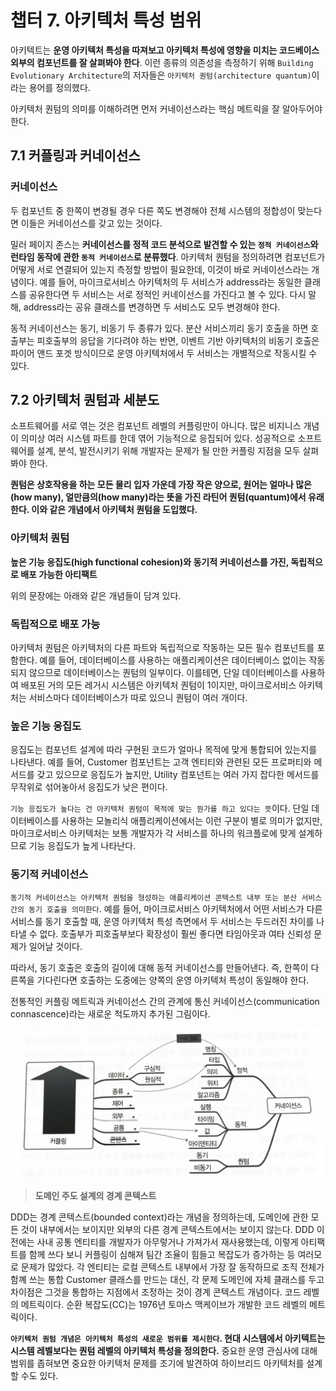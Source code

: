 # 챕터 7. 아키텍처 특성 범위

아키텍트는 **운영 아키텍처 특성을 따져보고 아키텍처 특성에 영향을 미치는 코드베이스 외부의 컴포넌트를 잘 살펴봐야 한다**. 이런 종류의 의존성을 측정하기 위해 `Building Evolutionary Architecture`의 저자들은 `아키텍처 퀀텀(architecture quantum)`이라는 용어를 정의했다.

아키텍처 퀀텀의 의미를 이해하려면 먼저 커네이선스라는 핵심 메트릭을 잘 알아두어야 한다.

## **7.1 커플링과 커네이선스**

### **커네이선스**

두 컴포넌트 중 한쪽이 변경될 경우 다른 쪽도 변경해야 전체 시스템의 정합성이 맞는다면 이들은 커네이선스를 갖고 있는 것이다. 

밀러 페이지 존스는 **커네이선스를 정적 코드 분석으로 발견할 수 있는 `정적 커네이선스`와 런타임 동작에 관한 `동적 커네이선스`로 분류했다**. 아키텍처 퀀텀을 정의하려면 컴포넌트가 어떻게 서로 연결되어 있는지 측정할 방법이 필요한데, 이것이 바로 커네이선스라는 개념이다. 예를 들어, 마이크로서비스 아키텍처의 두 서비스가 address라는 동일한 클래스를 공유한다면 두 서비스는 서로 정적인 커네이선스를 가진다고 볼 수 있다. 다시 말해, address라는 공유 클래스를 변경하면 두 서비스도 모두 변경해야 한다. 

동적 커네이선스는 동기, 비동기 두 종류가 있다. 분산 서비스끼리 동기 호출을 하면 호출부는 피호출부의 응답을 기다려야 하는 반면, 이벤트 기반 아키텍처의 비동기 호출은 파이어 앤드 포겟 방식이므로 운영 아키텍처에서 두 서비스는 개별적으로 작동시킬 수 있다. 

## **7.2 아키텍처 퀀텀과 세분도**

소프트웨어를 서로 엮는 것은 컴포넌트 레벨의 커플링만이 아니다. 많은 비지니스 개념이 의미상 여러 시스템 파트를 한데 엮어 기능적으로 응집되어 있다. 성공적으로 소프트웨어를 설계, 분석, 발전시키기 위해 개발자는 문제가 될 만한 커플링 지점을 모두 살펴봐야 한다. 

**퀀텀은 상호작용을 하는 모든 물리 입자 가운데 가장 작은 양으로, 원어는 얼마나 많은(how many), 얼만큼의(how many)라는 뜻을 가진 라틴어 퀀텀(quantum)에서 유래한다. 이와 같은 개념에서 아키텍처 퀀텀을 도입했다.** 

### **아키텍처 퀀텀**

**높은 기능 응집도(high functional cohesion)와 동기적 커네이선스를 가진, 독립적으로 배포 가능한 아티팩트**

위의 문장에는 아래와 같은 개념들이 담겨 있다.

### **독립적으로 배포 가능**

아키텍처 퀀텀은 아키텍처의 다른 파트와 독립적으로 작동하는 모든 필수 컴포넌트를 포함한다. 예를 들어, 데이터베이스를 사용하는 애플리케이션은 데이터베이스 없이는 작동되지 않으므로 데이터베이스는 퀀텀의 일부이다. 이를테면, 단일 데이터베이스를 사용하여 배포된 거의 모든 레거시 시스템은 아키텍처 퀀텀이 1이지만, 마이크로서비스 아키텍처는 서비스마다 데이터베이스가 따로 있으니 퀀텀이 여러 개이다.

### **높은 기능 응집도**

응집도는 컴포넌트 설계에 따라 구현된 코드가 얼마나 목적에 맞게 통합되어 있는지를 나타낸다. 예를 들어, Customer 컴포넌트는 고객 엔티티와 관련된 모든 프로퍼티와 메서드를 갖고 있으므로 응집도가 높지만, Utility 컴포넌트는 여러 가지 잡다한 메서드를 무작위로 섞어놓아서 응집도가 낮은 편이다.

`기능 응집도가 높다는 건 아키텍처 퀀텀이 목적에 맞는 뭔가를 하고 있다는 뜻`이다. 단일 데이터베이스를 사용하는 모놀리식 애플리케이션에서는 이런 구분이 별로 의미가 없지만, 마이크로서비스 아키텍처는 보통 개발자가 각 서비스를 하나의 워크플로에 맞게 설계하므로 기능 응집도가 높게 나타난다.

### **동기적 커네이선스**

`동기적 커네이선스는 아키텍처 퀀텀을 형성하는 애플리케이션 콘텍스트 내부 또는 분산 서비스 간의 동기 호출을 의미한다`. 예를 들어, 마이크로서비스 아키텍처에서 어떤 서비스가 다른 서비스를 동기 호출할 때, 운영 아키텍처 특성 측면에서 두 서비스는 두드러진 차이를 나타낼 수 없다. 호출부가 피호출부보다 확장성이 훨씬 좋다면 타임아웃과 여타 신뢰성 문제가 일어날 것이다.

따라서, 동기 호출은 호출의 길이에 대해 동적 커네이선스를 만들어낸다. 즉, 한쪽이 다른쪽을 기다린다면 호출하는 도중에는 양쪽의 운영 아키텍처 특성이 동일해야 한다.

전통적인 커플링 메트릭과 커네이선스 간의 관계에 통신 커네이선스(communication connascence)라는 새로운 척도까지 추가된 그림이다.

![커네이션스](image2.jpeg)

> **도메인 주도 설계의 경계 콘텍스트**

DDD는 경계 콘텍스트(bounded context)라는 개념을 정의하는데, 도메인에 관한 모든 것이 내부에서는 보이지만 외부의 다른 경계 콘텍스트에서는 보이지 않는다. DDD 이전에는 사내 공통 엔티티를 개발자가 아무렇거나 가져가서 재사용했는데, 이렇게 아티팩트를 함께 쓰다 보니 커플링이 심해져 팀간 조율이 힘들고 복잡도가 증가하는 등 여러모로 문제가 많았다. 각 엔티티는 로컬 콘텍스트 내부에서 가장 잘 동작하므로 조직 전체가 함꼐 쓰는 통합 Customer 클래스를 만드는 대신, 각 문제 도메인에 자체 클래스를 두고 차이점은 그것을 통합하는 지점에서 조정하는 것이 경계 콘텍스트 개념이다. 코드 레벨의 메트릭이다. 순환 복잡도(CC)는 1976년 토마스 맥케이브가 개발한 코드 레벨의 메트릭이다.
> 

**`아키텍처 퀀텀 개념은 아키텍처 특성의 새로운 범위를 제시한다`. 현대 시스템에서 아키텍트는 시스템 레벨보다는 퀀텀 레벨의 아키텍처 특성을 정의한다.** 중요한 운영 관심사에 대해 범위를 좁혀보면 중요한 아키텍처 문제를 조기에 발견하여 하이브리드 아키텍처를 설계할 수도 있다.